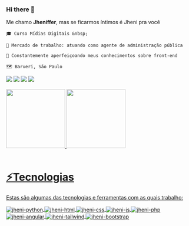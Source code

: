 ### Hi there 👋


Me chamo **Jheniffer**, mas se ficarmos íntimos é Jheni pra você

    🎓 Curso Mídias Digitais &nbsp; 
    
    💼 Mercado de trabalho: atuando como agente de administração pública
    
    🚀 Constantemente aperfeiçoando meus conhecimentos sobre front-end
    
    🗺️ Barueri, São Paulo
    
<div> 
    <a href="https://www.instagram.com/userdajheni_" target="_blank"><img src="https://img.shields.io/badge/-Instagram-%23E4405F?style=for-the-badge&logo=instagram&logoColor=white" target="_blank"></a>
    <a href="mailto:jhenifferdaniely@outlook.com"><img src="https://img.shields.io/badge/Microsoft_Outlook-0078D4?style=for-the-badge&logo=microsoft-outlook&logoColor=white" target="_blank"></a>
    <a href="https://www.linkedin.com/in/jhenifferdaniely" target="_blank"><img src="https://img.shields.io/badge/-LinkedIn-%230077B5?style=for-the-badge&logo=linkedin&logoColor=white" target="_blank"></a>
    <a href="http://twitter.com/userdajheni" target="_blank"><img src="https://img.shields.io/badge/Twitter-1DA1F2?style=for-the-badge&logo=twitter&logoColor=white" target="_blank"></a>
</div>

<br>

<div>
<a href="https://github.com/userdajheni">
<img height="160em" src="https://github-readme-stats.vercel.app/api/top-langs/?username=userdajheni&layout=compact&langs_count=7&theme=radical"/>
<img height="160em" src="https://github-readme-stats.vercel.app/api?username=userdajheni&show_icons=true&theme=radical&include_all_commits=true&count_private=true"/>
</div>

<br>

# ⚡Tecnologias
Estas são algumas das tecnologias e ferramentas com as quais trabalho:
<div>
    <img align="center" alt="jheni-python" src="https://img.shields.io/badge/Python-14354C?style=for-the-badge&logo=python&logoColor=white">
    <img align="center" alt="jheni-html" src="https://img.shields.io/badge/HTML5-E34F26?style=for-the-badge&logo=html5&logoColor=white">
    <img align="center" alt="jheni-css" src="https://img.shields.io/badge/CSS3-1572B6?style=for-the-badge&logo=css3&logoColor=white">
    <img align="center" alt="jheni-js" src="https://img.shields.io/badge/JavaScript-F7DF1E?style=for-the-badge&logo=javascript&logoColor=black">
    <img align="center" alt="jheni-php" src="https://img.shields.io/badge/PHP-777BB4?style=for-the-badge&logo=php&logoColor=white">
    <img align="center" alt="jheni-angular" src="https://img.shields.io/badge/Angular-DD0031?style=for-the-badge&logo=angular&logoColor=white">
    <img align="center" alt="jheni-tailwind" src="https://img.shields.io/badge/Tailwind_CSS-38B2AC?style=for-the-badge&logo=tailwind-css&logoColor=white">
    <img align="center" alt="jheni-bootstrap" src="https://img.shields.io/badge/Bootstrap-563D7C?style=for-the-badge&logo=bootstrap&logoColor=white">    
</div>

<br><br>
